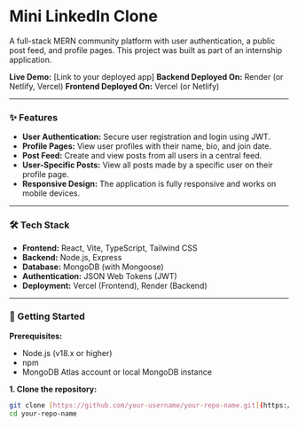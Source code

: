 # Mini LinkedIn Clone

A full-stack MERN community platform with user authentication, a public post feed, and profile pages. This project was built as part of an internship application.

**Live Demo:** [Link to your deployed app]
**Backend Deployed On:** Render (or Netlify, Vercel)
**Frontend Deployed On:** Vercel (or Netlify)

---

### ✨ Features

* **User Authentication:** Secure user registration and login using JWT.
* **Profile Pages:** View user profiles with their name, bio, and join date.
* **Post Feed:** Create and view posts from all users in a central feed.
* **User-Specific Posts:** View all posts made by a specific user on their profile page.
* **Responsive Design:** The application is fully responsive and works on mobile devices.

---

### 🛠️ Tech Stack

* **Frontend:** React, Vite, TypeScript, Tailwind CSS
* **Backend:** Node.js, Express
* **Database:** MongoDB (with Mongoose)
* **Authentication:** JSON Web Tokens (JWT)
* **Deployment:** Vercel (Frontend), Render (Backend)

---

### 🚀 Getting Started

**Prerequisites:**
* Node.js (v18.x or higher)
* npm
* MongoDB Atlas account or local MongoDB instance

**1. Clone the repository:**
```bash
git clone [https://github.com/your-username/your-repo-name.git](https://github.com/your-username/your-repo-name.git)
cd your-repo-name